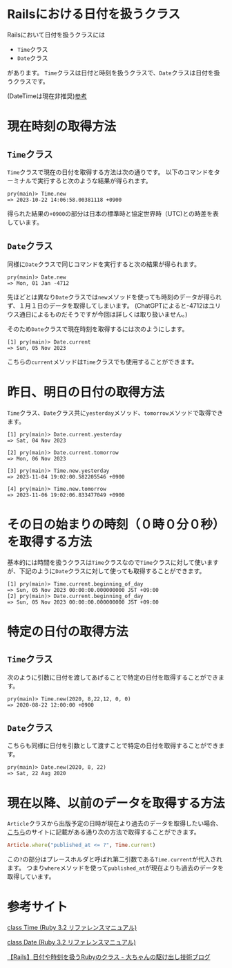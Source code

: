 # Railsにおける日付を扱うクラス

Railsにおいて日付を扱うクラスには

- `Time`クラス
- `Date`クラス

があります。
`Time`クラスは日付と時刻を扱うクラスで、`Date`クラスは日付を扱うクラスです。

(DateTimeは現在非推奨)[参考](https://docs.ruby-lang.org/ja/latest/class/DateTime.html)


# 現在時刻の取得方法

## `Time`クラス

`Time`クラスで現在の日付を取得する方法は次の通りです。
以下のコマンドをターミナルで実行すると次のような結果が得られます。

```
pry(main)> Time.new
=> 2023-10-22 14:06:58.00381118 +0900
```

得られた結果の`+0900`の部分は日本の標準時と協定世界時（UTC)との時差を表しています。


## `Date`クラス

同様に`Date`クラスで同じコマンドを実行すると次の結果が得られます。

```
pry(main)> Date.new
=> Mon, 01 Jan -4712
```

先ほどとは異なり`Date`クラスでは`new`メソッドを使っても時刻のデータが得られず、１月１日のデータを取得してしまいます。
(ChatGPTによると-4712はユリウス通日によるものだそうですが今回は詳しくは取り扱いません。)

そのため`Date`クラスで現在時刻を取得するには次のようにします。

```
[1] pry(main)> Date.current
=> Sun, 05 Nov 2023
```

こちらの`current`メソッドは`Time`クラスでも使用することができます。


# 昨日、明日の日付の取得方法

`Time`クラス、`Date`クラス共に`yesterday`メソッド、`tomorrow`メソッドで取得できます。

```
[1] pry(main)> Date.current.yesterday
=> Sat, 04 Nov 2023

[2] pry(main)> Date.current.tomorrow
=> Mon, 06 Nov 2023

[3] pry(main)> Time.new.yesterday
=> 2023-11-04 19:02:00.582205546 +0900

[4] pry(main)> Time.new.tomorrow
=> 2023-11-06 19:02:06.833477049 +0900
```


# その日の始まりの時刻（０時０分０秒）を取得する方法

基本的には時間を扱うクラスは`Time`クラスなので`Time`クラスに対して使いますが、下記のように`Date`クラスに対して使っても取得することができます。

```
[1] pry(main)> Time.current.beginning_of_day
=> Sun, 05 Nov 2023 00:00:00.000000000 JST +09:00
[2] pry(main)> Date.current.beginning_of_day
=> Sun, 05 Nov 2023 00:00:00.000000000 JST +09:00
```


# 特定の日付の取得方法

## `Time`クラス

次のように引数に日付を渡してあげることで特定の日付を取得することができます。

```
pry(main)> Time.new(2020, 8,22,12, 0, 0)
=> 2020-08-22 12:00:00 +0900
```


## `Date`クラス

こちらも同様に日付を引数として渡すことで特定の日付を取得することができます。

```
pry(main)> Date.new(2020, 8, 22)
=> Sat, 22 Aug 2020
```


# 現在以降、以前のデータを取得する方法

`Article`クラスから出版予定の日時が現在より過去のデータを取得したい場合、[こちら](https://zenn.dev/yusuke_docha/articles/f04fb2cbd22508)のサイトに記載がある通り次の方法で取得することができます。

```ruby
Article.where("published_at <= ?", Time.current)
```

この`?`の部分はプレースホルダと呼ばれ第二引数である`Time.current`が代入されます。
つまり`where`メソッドを使って`published_at`が現在よりも過去のデータを取得しています。


# 参考サイト

[class Time (Ruby 3.2 リファレンスマニュアル)](https://docs.ruby-lang.org/ja/latest/class/Time.html)

[class Date (Ruby 3.2 リファレンスマニュアル)](https://docs.ruby-lang.org/ja/latest/class/Date.html)

[【Rails】日付や時刻を扱うRubyのクラス - 大ちゃんの駆け出し技術ブログ](https://sakitadaiki.hatenablog.com/entry/2021/01/27/122258)
